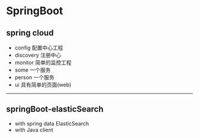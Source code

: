# SpringBoot

## spring cloud 
- config 配置中心工程
- discovery 注册中心
- monitor 简单的监控工程
- some 一个服务
- person 一个服务
- ui 具有简单的页面(web)

---
## springBoot-elasticSearch
- with spring data ElasticSearch
- with Java client


